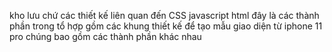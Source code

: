 kho lưu chứ các thiết kế liên quan đến CSS javascript html đây là các thành phần trong tổ hợp 
gồm các khung thiết kế để tạo mẫu giao diện từ iphone 11 pro 
chúng bao gồm các thành phần khác nhau
